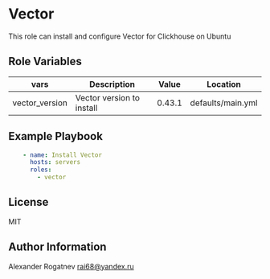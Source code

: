 Vector
=========

This role can install and configure Vector for Clickhouse on Ubuntu

Role Variables
--------------

| vars | Description | Value | Location |
|------|------------|---|---|
| vector_version | Vector version to install | 0.43.1 | defaults/main.yml |


Example Playbook
----------------

```yml
    - name: Install Vector
      hosts: servers
      roles:
        - vector
```

License
-------

MIT

Author Information
------------------

Alexander Rogatnev
rai68@yandex.ru
